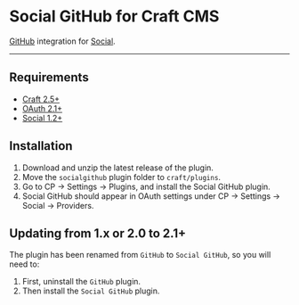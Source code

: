 # Social GitHub for Craft CMS

[GitHub](https://github.com/) integration for [Social](https://github.com/dukt/social).

-------------------------------------------

## Requirements

- [Craft 2.5+](http://craftcms.com/)
- [OAuth 2.1+](https://github.com/dukt/oauth)
- [Social 1.2+](https://github.com/dukt/social)

## Installation

1. Download and unzip the latest release of the plugin.
2. Move the `socialgithub` plugin folder to `craft/plugins`.
3. Go to CP → Settings → Plugins, and install the Social GitHub plugin.
3. Social GitHub should appear in OAuth settings under CP → Settings → Social → Providers.

## Updating from 1.x or 2.0 to 2.1+

The plugin has been renamed from `GitHub` to `Social GitHub`, so you will need to:

1. First, uninstall the `GitHub` plugin.
2. Then install the `Social GitHub` plugin.